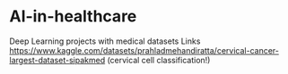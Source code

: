 # AI-in-healthcare
Deep Learning projects with medical datasets 
Links
https://www.kaggle.com/datasets/prahladmehandiratta/cervical-cancer-largest-dataset-sipakmed (cervical cell classification!)
